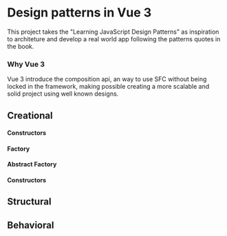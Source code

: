 # Design patterns in Vue 3

This project takes the "Learning JavaScript Design Patterns" as inspiration to architeture and develop a real world app following the patterns quotes in the book. 

### Why Vue 3

Vue 3 introduce the composition api, an way to use SFC without being locked in the framework,  making possible creating a more scalable and solid project using well known designs.


## Creational

#### Constructors 

#### Factory

#### Abstract Factory	


#### Constructors 



## Structural


## Behavioral
